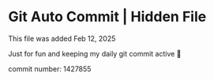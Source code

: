 # Git Auto Commit | Hidden File

This file was added Feb 12, 2025

Just for fun and keeping my daily git commit active 🤪

commit number: 1427855
